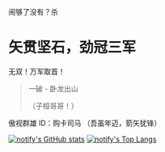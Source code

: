 闹够了没有？杀

# 矢贯坚石，劲冠三军

无双！万军取首！

> 一破 - 卧龙出山
> 
> （子桓哥哥！）

傲视群雄 ID：购卡司马 （吾虽年迈，箭矢犹锋）

[![notify's GitHub stats](https://github-readme-stats.vercel.app/api?username=Notify-ctrl&cache_seconds=7200&show_icons=true&include_all_commits=true&count_private=true)](https://github.com/Notify-ctrl)
[![notify's Top Langs](https://github-readme-stats.vercel.app/api/top-langs/?username=Notify-ctrl&layout=compact)](https://github.com/Notify-ctrl)
